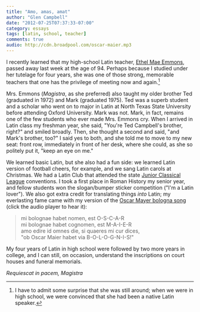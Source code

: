 ```yaml
---
title: "Amo, amas, amat"
author: "Glen Campbell"
date: "2012-07-25T07:37:33-07:00"
category: essays
tags: [latin, school, teacher]
comments: true
audio: http://cdn.broadpool.com/oscar-maier.mp3
---
```


I recently learned that my high-school Latin teacher, [Ethel Mae Emmons](http://www.legacy.com/obituaries/beaumontenterprise/obituary.aspx?n=ethel-may-moore-emmons&pid=158663867), passed away last week at the age of 94. Perhaps because I studied under her tutelage for four years, she was one of those strong, memorable teachers that one has the privilege of meeting now and again.[^1]

Mrs. Emmons (_Magistra_, as she preferred) also taught my older brother Ted (graduated in 1972) and Mark (graduated 1975). Ted was a superb student and a scholar who went on to major in Latin at North Texas State University before attending Oxford University.  Mark was not. Mark, in fact, remains one of the few students who ever made Mrs. Emmons cry. When I arrived in Latin class my freshman year, she said, "You're Ted Campbell's brother, right?" and smiled broadly. Then, she thought a second and said, "and Mark's brother, too?" I said yes to both, and she told me to move to my new seat: front row, immediately in front of her desk, where she could, as she so politely put it, "keep an eye on me."

We learned basic Latin, but she also had a fun side: we learned Latin version of football cheers, for example, and we sang Latin carols at Christmas. We had a Latin Club that attended the state [Junior Classical League](http://www.njcl.org/) conventions. I took a first place in Roman History my senior year, and fellow students won the slogan/bumper sticker competition ("I'm a Latin lover").  We also got extra credit for translating things _into_ Latin; my everlasting fame came with my version of the [Oscar Mayer bologna song](http://www.youtube.com/watch?v=rmPRHJd3uHI) (click the audio player to hear it):

> mi bolognae habet nomen, est O-S-C-A-R<br>
> mi bolognae habet cognomen, est M-A-I-E-R<br>
> amo edire id omnes die, si quaeres mi cur dices,<br>
> "ob Oscar Maier habet via B-O-L-O-G-N-I-S!"<br>

My four years of Latin in high school were followed by two more years in college, and I can still, on occasion, understand the inscriptions on court houses and funeral memorials.

_Requiescat in pacem, Magistra_

[^1]: I have to admit some surprise that she was still around; when we were in high school, we were convinced that she had been a native Latin speaker.
